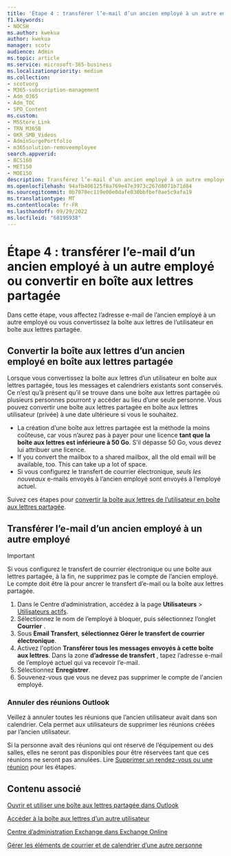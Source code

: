 ```yaml
---
title: 'Étape 4 : transférer l’e-mail d’un ancien employé à un autre employé ou convertir en boîte aux lettres partagée'
f1.keywords:
- NOCSH
ms.author: kwekua
author: kwekua
manager: scotv
audience: Admin
ms.topic: article
ms.service: microsoft-365-business
ms.localizationpriority: medium
ms.collection:
- scotvorg
- M365-subscription-management
- Adm_O365
- Adm_TOC
- SPO_Content
ms.custom:
- MSStore_Link
- TRN_M365B
- OKR_SMB_Videos
- AdminSurgePortfolio
- m365solution-removeemployee
search.appverid:
- BCS160
- MET150
- MOE150
description: Transférez l’e-mail d’un ancien employé à un autre employé ou convertissez-le en boîte aux lettres partagée où plusieurs personnes pourront y accéder au lieu d’une seule personne.
ms.openlocfilehash: 94afb406125f8a769e47e3973c267d8071b71d84
ms.sourcegitcommit: 0b7070ec119e00e0dafe030bbfbef0ae5c9afa19
ms.translationtype: MT
ms.contentlocale: fr-FR
ms.lasthandoff: 09/29/2022
ms.locfileid: "68195938"
---
```

# <a name="step-4---forward-a-former-employees-email-to-another-employee-or-convert-to-a-shared-mailbox"></a>Étape 4 : transférer l’e-mail d’un ancien employé à un autre employé ou convertir en boîte aux lettres partagée

Dans cette étape, vous affectez l’adresse e-mail de l’ancien employé à un autre employé ou vous convertissez la boîte aux lettres de l’utilisateur en boîte aux lettres partagée.

## <a name="convert-former-employees-mailbox-to-a-shared-mailbox"></a>Convertir la boîte aux lettres d’un ancien employé en boîte aux lettres partagée

Lorsque vous convertissez la boîte aux lettres d’un utilisateur en boîte aux lettres partagée, tous les messages et calendriers existants sont conservés. Ce n’est qu’à présent qu’il se trouve dans une boîte aux lettres partagée où plusieurs personnes pourront y accéder au lieu d’une seule personne. Vous pouvez convertir une boîte aux lettres partagée en boîte aux lettres utilisateur (privée) à une date ultérieure si vous le souhaitez.

- La création d’une boîte aux lettres partagée est la méthode la moins coûteuse, car vous n’aurez pas à payer pour une licence **tant que la boîte aux lettres est inférieure à 50 Go**. S’il dépasse 50 Go, vous devez lui attribuer une licence.
- If you convert the mailbox to a shared mailbox, all the old email will be available, too. This can take up a lot of space.
- Si vous configurez le transfert de courrier électronique, *seuls les nouveaux* e-mails envoyés à l’ancien employé sont envoyés à l’employé actuel.

Suivez ces étapes pour [convertir la boîte aux lettres de l’utilisateur en boîte aux lettres partagée](../email/convert-user-mailbox-to-shared-mailbox.md).

## <a name="forward-a-former-employees-email-to-another-employee"></a>Transférer l’e-mail d’un ancien employé à un autre employé

 > [!IMPORTANT]
 > Si vous configurez le transfert de courrier électronique ou une boîte aux lettres partagée, à la fin, ne supprimez pas le compte de l’ancien employé. Le compte doit être là pour ancrer le transfert d’e-mail ou la boîte aux lettres partagée.

1. Dans le Centre d’administration, accédez à la page **Utilisateurs** \> <a href="https://go.microsoft.com/fwlink/p/?linkid=834822" target="_blank">Utilisateurs actifs</a>.
2. Sélectionnez le nom de l’employé à bloquer, puis sélectionnez l’onglet **Courrier** .
3. Sous **Email Transfert**, **sélectionnez Gérer le transfert de courrier électronique**.
4. Activez l'option **Transférer tous les messages envoyés à cette boîte aux lettres**. Dans la zone **d’adresse de transfert** , tapez l’adresse e-mail de l’employé actuel qui va recevoir l’e-mail.
5. Sélectionnez **Enregistrer**.
6. Souvenez-vous que vous ne devez pas supprimer le compte de l'ancien employé.

### <a name="cancel-outlook-meetings"></a>Annuler des réunions Outlook

Veillez à annuler toutes les réunions que l’ancien utilisateur avait dans son calendrier. Cela permet aux utilisateurs de supprimer les réunions créées par l’ancien utilisateur.

Si la personne avait des réunions qui ont réservé de l’équipement ou des salles, elles ne seront pas disponibles pour être réservées tant que ces réunions ne seront pas annulées. Lire [Supprimer un rendez-vous ou une réunion](https://support.microsoft.com/office/delete-an-appointment-or-a-meeting-2703bfdb-9a07-4396-be3b-a9f79438455b) pour les étapes.

## <a name="related-content"></a>Contenu associé

[Ouvrir et utiliser une boîte aux lettres partagée dans Outlook](https://support.microsoft.com/office/open-and-use-a-shared-mailbox-in-outlook-d94a8e9e-21f1-4240-808b-de9c9c088afd)

[Accéder à la boîte aux lettres d’un autre utilisateur](https://support.microsoft.com/office/access-another-person-s-mailbox-a909ad30-e413-40b5-a487-0ea70b763081)

[Centre d’administration Exchange dans Exchange Online](/exchange/exchange-admin-center)

[Gérer les éléments de courrier et de calendrier d’une autre personne](https://support.microsoft.com/office/manage-another-person-s-mail-and-calendar-items-afb79d6b-2967-43b9-a944-a6b953190af5)
